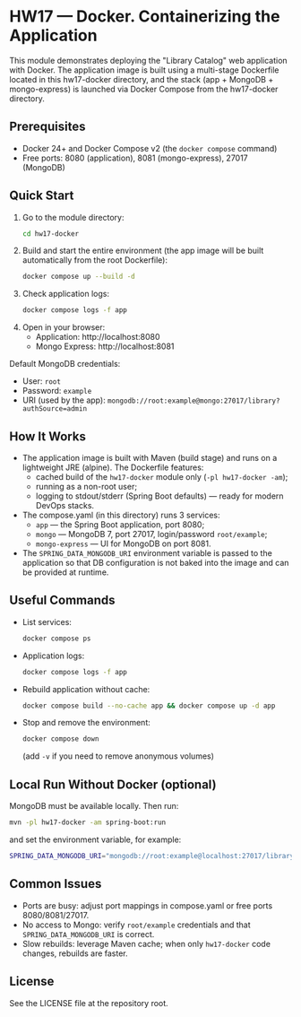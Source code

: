# HW17 — Docker. Containerizing the Application

This module demonstrates deploying the "Library Catalog" web application with Docker.
The application image is built using a multi-stage Dockerfile located in this hw17-docker directory,
and the stack (app + MongoDB + mongo-express) is launched via Docker Compose from the hw17-docker directory.

## Prerequisites
- Docker 24+ and Docker Compose v2 (the `docker compose` command)
- Free ports: 8080 (application), 8081 (mongo-express), 27017 (MongoDB)

## Quick Start
1. Go to the module directory:
   ```bash
   cd hw17-docker
   ```
2. Build and start the entire environment (the app image will be built automatically from the root Dockerfile):
   ```bash
   docker compose up --build -d
   ```
3. Check application logs:
   ```bash
   docker compose logs -f app
   ```
4. Open in your browser:
   - Application: http://localhost:8080
   - Mongo Express: http://localhost:8081

Default MongoDB credentials:
- User: `root`
- Password: `example`
- URI (used by the app): `mongodb://root:example@mongo:27017/library?authSource=admin`

## How It Works
- The application image is built with Maven (build stage) and runs on a lightweight JRE (alpine).
  The Dockerfile features:
  - cached build of the `hw17-docker` module only (`-pl hw17-docker -am`);
  - running as a non-root user;
  - logging to stdout/stderr (Spring Boot defaults) — ready for modern DevOps stacks.
- The compose.yaml (in this directory) runs 3 services:
  - `app` — the Spring Boot application, port 8080;
  - `mongo` — MongoDB 7, port 27017, login/password `root/example`;
  - `mongo-express` — UI for MongoDB on port 8081.
- The `SPRING_DATA_MONGODB_URI` environment variable is passed to the application so that DB configuration is not baked into the image and can be provided at runtime.

## Useful Commands
- List services:
  ```bash
  docker compose ps
  ```
- Application logs:
  ```bash
  docker compose logs -f app
  ```
- Rebuild application without cache:
  ```bash
  docker compose build --no-cache app && docker compose up -d app
  ```
- Stop and remove the environment:
  ```bash
  docker compose down
  ```
  (add `-v` if you need to remove anonymous volumes)

## Local Run Without Docker (optional)
MongoDB must be available locally. Then run:
```bash
mvn -pl hw17-docker -am spring-boot:run
```
and set the environment variable, for example:
```bash
SPRING_DATA_MONGODB_URI="mongodb://root:example@localhost:27017/library?authSource=admin"
```

## Common Issues
- Ports are busy: adjust port mappings in compose.yaml or free ports 8080/8081/27017.
- No access to Mongo: verify `root/example` credentials and that `SPRING_DATA_MONGODB_URI` is correct.
- Slow rebuilds: leverage Maven cache; when only `hw17-docker` code changes, rebuilds are faster.

## License
See the LICENSE file at the repository root.
